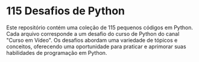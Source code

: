 # 115 Desafios de Python

Este repositório contém uma coleção de 115 pequenos códigos em Python. Cada arquivo
corresponde a um desafio do curso de Python do canal "Curso em Vídeo". Os desafios
abordam uma variedade de tópicos e conceitos, oferecendo uma oportunidade para
praticar e aprimorar suas habilidades de programação em Python.

